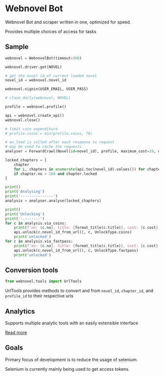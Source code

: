 # Webnovel Bot

Webnovel Bot and scraper written in one, optimized for speed.

Provides multiple choices of access for tasks

## Sample

```python
webnovel = WebnovelBot(timeout=360)

webnovel.driver.get(NOVEL)

# get the novel id of current loaded novel
novel_id = webnovel.novel_id

webnovel.signin(USER_EMAIL, USER_PASS)

# claim_daily(webnovel, NOVEL)

profile = webnovel.profile()

api = webnovel.create_api()
webnovel.close()

# limit coin expenditure
# profile.coins = min(profile.coins, 70)

# on_load is called after each response to request
# may be used to cache the requests
analyser = ForwardCrawl(Novel(id=novel_id), profile, maximum_cost=10, on_load=progress)

locked_chapters = [
    chapter
    for i, chapters in enumerate(api.toc(novel_id).values()) for chapter in chapters
    if chapter.no > 160 and chapter.locked
]

print()
print('Analysing')
print('---------------')
analysis = analyser.analyse(locked_chapters)

print()
print('Unlocking')
print('---------')
for c in analysis.via_coins:
    print(f'no: {c.no}, title: {format_title(c.title)}, cost: {c.cost}, type: coins ... ', end='')
    api.unlock(c.novel_id_from_url(), c, UnlockType.coins)
    print('unlocked')
for c in analysis.via_fastpass:
    print(f'no: {c.no}, title: {format_title(c.title)}, cost: {c.cost}, type: fastpass ... ', end='')
    api.unlock(c.novel_id_from_url(), c, UnlockType.fastpass)
    print('unlocked')
```

## Conversion tools

```python
from webnovel.tools import UrlTools
```

UrlTools provides methods to convert and from `novel_id`, `chapter_id`, and `profile_id` to their respective urls

## Analytics

Supports multiple analytic tools with an easily extensible interface

[Read more](https://github.com/mHaisham/webnovelbot/tree/master/webnovel/analytic)

## Goals

Primary focus of development is to reduce the usage of selenium.

Selenium is currently mainly being used to get access tokens.
